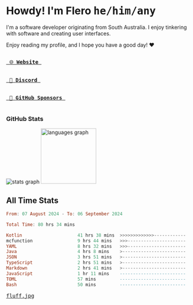 # Howdy! I'm Flero <kbd>he/him/any</kbd>

I'm a software developer originating from South Australia. I enjoy tinkering with software and creating user interfaces.

Enjoy reading my profile, and I hope you have a good day! :heart:

<a href="https://flero.dev/">
    <kbd>
        <br>
        &nbsp;🌐 <strong>Website</strong>&nbsp;
        <br>
        <br>
    </kbd>
</a>

<a href="https://discord.com/users/1059375676769189938">
    <kbd>
        <br>
        &nbsp;💬 <strong>Discord</strong>&nbsp;
        <br>
        <br>
    </kbd>
</a>

<a href="https://github.com/sponsors/flerouwu">
    <kbd>
        <br>
        &nbsp;🩷 <strong>GitHub Sponsors</strong>&nbsp;
        <br>
        <br>
    </kbd>
</a>

### GitHub Stats
<!-- <p> allows it to be shown side-by-side -->
<div>
  <img src="https://github-readme-stats.vercel.app/api?hide_title=true&hide_rank=false&show_icons=true&include_all_commits=true&count_private=true&disable_animations=true&theme=github_dark&locale=en&hide_border=true&username=flerouwu" alt="stats graph"  />
  <img src="https://github-readme-stats.vercel.app/api/top-langs?locale=en&hide_title=false&langs_count=5&theme=github_dark&hide_border=true&username=flerouwu&layout=compact" alt="languages graph" height="150"  />
</div>

## All Time Stats

<!--START_SECTION:waka-->

```haskell
From: 07 August 2024 - To: 06 September 2024

Total Time: 80 hrs 34 mins

Kotlin                     41 hrs 38 mins  >>>>>>>>>>>>>------------   51.45 %
mcfunction                 9 hrs 44 mins   >>>----------------------   12.04 %
YAML                       8 hrs 32 mins   >>>----------------------   10.56 %
Java                       4 hrs 8 mins    >------------------------   05.11 %
JSON                       3 hrs 51 mins   >------------------------   04.78 %
TypeScript                 2 hrs 51 mins   >------------------------   03.53 %
Markdown                   2 hrs 41 mins   >------------------------   03.32 %
JavaScript                 1 hr 11 mins    -------------------------   01.46 %
TOML                       57 mins         -------------------------   01.19 %
Bash                       50 mins         -------------------------   01.04 %
```

<!--END_SECTION:waka-->

<a href="https://raw.githubusercontent.com/flerouwu/flerouwu/main/fluff.jpg">
  <kbd>fluff.jpg</kbd>
</a>
